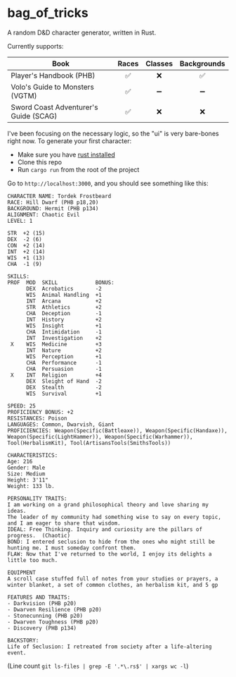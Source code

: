 # bag_of_tricks

A random D&amp;D character generator, written in Rust.

Currently supports:

| Book                                  |       Races        |      Classes       |    Backgrounds     |
| ------------------------------------- | :----------------: | :----------------: | :----------------: |
| Player's Handbook (PHB)               | :white_check_mark: |        :x:         | :white_check_mark: |
| Volo's Guide to Monsters (VGTM)       | :white_check_mark: | :heavy_minus_sign: | :heavy_minus_sign: |
| Sword Coast Adventurer's Guide (SCAG) | :white_check_mark: |        :x:         |        :x:         |

I've been focusing on the necessary logic, so the "ui" is very bare-bones right now. To generate your first character:

- Make sure you have [rust installed](https://www.rust-lang.org/learn/get-started)
- Clone this repo
- Run `cargo run` from the root of the project

Go to `http://localhost:3000`, and you should see something like this:

```text
CHARACTER NAME: Tordek Frostbeard
RACE: Hill Dwarf (PHB p18,20)
BACKGROUND: Hermit (PHB p134)
ALIGNMENT: Chaotic Evil
LEVEL: 1

STR  +2 (15)
DEX  -2 (6)
CON  +2 (14)
INT  +2 (14)
WIS  +1 (13)
CHA  -1 (9)

SKILLS:
PROF  MOD  SKILL            BONUS:
      DEX  Acrobatics       -2
      WIS  Animal Handling  +1
      INT  Arcana           +2
      STR  Athletics        +2
      CHA  Deception        -1
      INT  History          +2
      WIS  Insight          +1
      CHA  Intimidation     -1
      INT  Investigation    +2
 X    WIS  Medicine         +3
      INT  Nature           +2
      WIS  Perception       +1
      CHA  Performance      -1
      CHA  Persuasion       -1
 X    INT  Religion         +4
      DEX  Sleight of Hand  -2
      DEX  Stealth          -2
      WIS  Survival         +1

SPEED: 25
PROFICIENCY BONUS: +2
RESISTANCES: Poison
LANGUAGES: Common, Dwarvish, Giant
PROFICIENCIES: Weapon(Specific(Battleaxe)), Weapon(Specific(Handaxe)), Weapon(Specific(LightHammer)), Weapon(Specific(Warhammer)), Tool(HerbalismKit), Tool(ArtisansTools(SmithsTools))

CHARACTERISTICS:
Age: 216
Gender: Male
Size: Medium
Height: 3'11"
Weight: 133 lb.

PERSONALITY TRAITS:
I am working on a grand philosophical theory and love sharing my ideas.
The leader of my community had something wise to say on every topic, and I am eager to share that wisdom.
IDEAL: Free Thinking. Inquiry and curiosity are the pillars of progress.  (Chaotic)
BOND: I entered seclusion to hide from the ones who might still be hunting me. I must someday confront them.
FLAW: Now that I've returned to the world, I enjoy its delights a little too much.

EQUIPMENT
A scroll case stuffed full of notes from your studies or prayers, a winter blanket, a set of common clothes, an herbalism kit, and 5 gp

FEATURES AND TRAITS:
- Darkvision (PHB p20)
- Dwarven Resilience (PHB p20)
- Stonecunning (PHB p20)
- Dwarven Toughness (PHB p20)
- Discovery (PHB p134)

BACKSTORY:
Life of Seclusion: I retreated from society after a life-altering event.
```

(Line count `git ls-files | grep -E '.*\.rs$' | xargs wc -l`)
